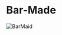 # Bar-Made
![BarMaid](https://user-images.githubusercontent.com/66036794/91117952-81a67580-e655-11ea-8e9c-ffdcb720bb6f.png)
